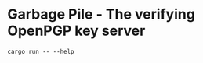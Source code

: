 Garbage Pile - The verifying OpenPGP key server
===============================================

`cargo run -- --help`
